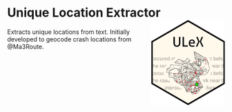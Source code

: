 # Unique Location Extractor <img src="man/figures/logo.png" align="right" width="170" />

Extracts unique locations from text. Initially developed to geocode crash locations from @Ma3Route.
